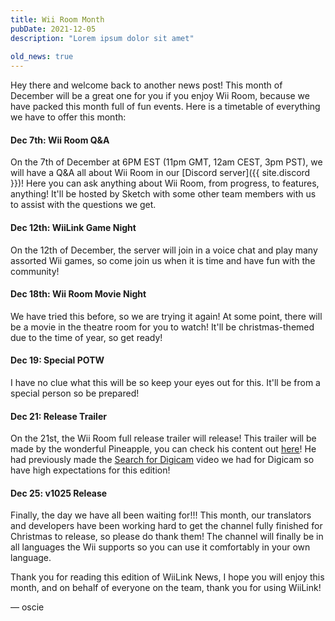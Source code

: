 ```yaml
---
title: Wii Room Month
pubDate: 2021-12-05
description: "Lorem ipsum dolor sit amet"
 
old_news: true
---
```


Hey there and welcome back to another news post! This month of December will be a great one for you if you enjoy Wii Room, because we have packed this month full of fun events. Here is a timetable of everything we have to offer this month:

#### Dec 7th: Wii Room Q&A

On the 7th of December at 6PM EST (11pm GMT, 12am CEST, 3pm PST), we will have a Q&A all about Wii Room in our [Discord server]({{ site.discord }})! Here you can ask anything about Wii Room, from progress, to features, anything! It'll be hosted by Sketch with some other team members with us to assist with the questions we get.

#### Dec 12th: WiiLink Game Night

On the 12th of December, the server will join in a voice chat and play many assorted Wii games, so come join us when it is time and have fun with the community!

#### Dec 18th: Wii Room Movie Night

We have tried this before, so we are trying it again! At some point, there will be a movie in the theatre room for you to watch! It'll be christmas-themed due to the time of year, so get ready!

#### Dec 19: Special POTW

I have no clue what this will be so keep your eyes out for this. It'll be from a special person so be prepared!

#### Dec 21: Release Trailer

On the 21st, the Wii Room full release trailer will release! This trailer will be made by the wonderful Pineapple, you can check his content out [here](https://www.youtube.com/channel/UCfxa5lj2wsra8P0mi1BkJ5A)! He had previously made the [Search for Digicam](https://www.youtube.com/watch?v=Woe5ipEGz4Y) video we had for Digicam so have high expectations for this edition!

#### Dec 25: v1025 Release

Finally, the day we have all been waiting for!!! This month, our translators and developers have been working hard to get the channel fully finished for Christmas to release, so please do thank them! The channel will finally be in all languages the Wii supports so you can use it comfortably in your own language.

Thank you for reading this edition of WiiLink News, I hope you will enjoy this month, and on behalf of everyone on the team, thank you for using WiiLink!

&mdash; oscie
